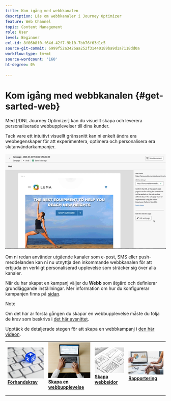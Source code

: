 ```yaml
---
title: Kom igång med webbkanalen
description: Läs om webbkanaler i Journey Optimizer
feature: Web Channel
topic: Content Management
role: User
level: Beginner
exl-id: 8f06b8f0-f64d-42f7-9b10-7bb76f63d1c5
source-git-commit: 6999f52a3426aa252f31440189ba9d1a7118dd0a
workflow-type: tm+mt
source-wordcount: '160'
ht-degree: 0%

---
```


# Kom igång med webbkanalen {#get-sarted-web}

Med [!DNL Journey Optimizer] kan du visuellt skapa och leverera personaliserade webbupplevelser till dina kunder.

Tack vare ett intuitivt visuellt gränssnitt kan ni enkelt ändra era webbegenskaper för att experimentera, optimera och personalisera era slutanvändarkampanjer.

![](../rn/assets/do-not-localize/web-authoring.gif)


Om ni redan använder utgående kanaler som e-post, SMS eller push-meddelanden kan ni nu utnyttja den inkommande webbkanalen för att erbjuda en verkligt personaliserad upplevelse som sträcker sig över alla kanaler.

När du har skapat en kampanj väljer du **Webb** som åtgärd och definierar grundläggande inställningar. Mer information om hur du konfigurerar kampanjen finns på [sidan](../campaigns/create-campaign.md#configure).

>[!NOTE]
>
>Om det här är första gången du skapar en webbupplevelse måste du följa de krav som beskrivs i [det här avsnittet](web-prerequisites.md).

Upptäck de detaljerade stegen för att skapa en webbkampanj i [den här videon](create-web.md#video).

<table style="table-layout:fixed"><tr style="border: 0;">
<td>
<a href="web-prerequisites.md">
<img alt="Lead" src="../assets/do-not-localize/web-prerequisites.jpg">
</a>
<div><a href="web-prerequisites.md"><strong>Förhandskrav</strong>
</div>
<p>
</td>
<td>
<a href="create-web.md">
<img alt="Sällan" src="../assets/do-not-localize/web-create.jpg">
</a>
<div>
<a href="create-web.md"><strong>Skapa en webbupplevelse</strong></a>
</div>
<p></td>
<td>
<a href="edit-web-content.md">
<img alt="Validering" src="../assets/do-not-localize/web-design.jpg">
</a>
<div>
<a href="edit-web-content.md"><strong>Skapa webbsidor</strong></a>
</div>
<p>
</td>
<td>
<a href="monitor-web-campaigns.md">
<img alt="Validering" src="../assets/do-not-localize/web-reporting.jpg">
</a>
<div>
<a href="monitor-web-campaigns.md"><strong>Rapportering</strong></a>
</div>
<p>
</td>
</tr></table>


